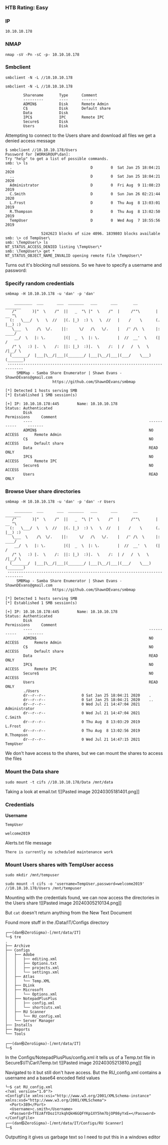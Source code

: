 ### HTB Rating: Easy
### IP
```
10.10.10.178
```

### NMAP
```
nmap -sV -Pn -sC -p- 10.10.10.178
```

### Smbclient
```
smbclient -N -L //10.10.10.178
```
```
smbclient -N -L //10.10.10.178

        Sharename       Type      Comment
        ---------       ----      -------
        ADMIN$          Disk      Remote Admin
        C$              Disk      Default share
        Data            Disk      
        IPC$            IPC       Remote IPC
        Secure$         Disk      
        Users           Disk      
```

Attempting to connect to the Users share and download all files we get a denied access message

```
$ smbclient //10.10.10.178/Users 
Password for [WORKGROUP\dan]:
Try "help" to get a list of possible commands.
smb: \> ls
  .                                   D        0  Sat Jan 25 18:04:21 2020
  ..                                  D        0  Sat Jan 25 18:04:21 2020
  Administrator                       D        0  Fri Aug  9 11:08:23 2019
  C.Smith                             D        0  Sun Jan 26 02:21:44 2020
  L.Frost                             D        0  Thu Aug  8 13:03:01 2019
  R.Thompson                          D        0  Thu Aug  8 13:02:50 2019
  TempUser                            D        0  Wed Aug  7 18:55:56 2019

                5242623 blocks of size 4096. 1839803 blocks available
smb: \> cd TempUser\
smb: \TempUser\> ls
NT_STATUS_ACCESS_DENIED listing \TempUser\*
smb: \TempUser\> get *
NT_STATUS_OBJECT_NAME_INVALID opening remote file \TempUser\*

```

Turns out it's blocking null sessions. So we have to specify a username and password:

### Specify random credentials

```
smbmap -H 10.10.10.178 -u 'dan' -p 'dan'            

    ________  ___      ___  _______   ___      ___       __         _______
   /"       )|"  \    /"  ||   _  "\ |"  \    /"  |     /""\       |   __ "\
  (:   \___/  \   \  //   |(. |_)  :) \   \  //   |    /    \      (. |__) :)
   \___  \    /\  \/.    ||:     \/   /\   \/.    |   /' /\  \     |:  ____/
    __/  \   |: \.        |(|  _  \  |: \.        |  //  __'  \    (|  /
   /" \   :) |.  \    /:  ||: |_)  :)|.  \    /:  | /   /  \   \  /|__/ \
  (_______/  |___|\__/|___|(_______/ |___|\__/|___|(___/    \___)(_______)
 -----------------------------------------------------------------------------
     SMBMap - Samba Share Enumerator | Shawn Evans - ShawnDEvans@gmail.com
                     https://github.com/ShawnDEvans/smbmap

[*] Detected 1 hosts serving SMB
[*] Established 1 SMB session(s)                                
                                                                                                    
[+] IP: 10.10.10.178:445        Name: 10.10.10.178              Status: Authenticated
        Disk                                                    Permissions     Comment
        ----                                                    -----------     -------
        ADMIN$                                                  NO ACCESS       Remote Admin
        C$                                                      NO ACCESS       Default share
        Data                                                    READ ONLY
        IPC$                                                    NO ACCESS       Remote IPC
        Secure$                                                 NO ACCESS
        Users                                                   READ ONLY
```

### Browse User share directories
```
smbmap -H 10.10.10.178 -u 'dan' -p 'dan' -r Users 
```


```       
    ________  ___      ___  _______   ___      ___       __         _______
   /"       )|"  \    /"  ||   _  "\ |"  \    /"  |     /""\       |   __ "\
  (:   \___/  \   \  //   |(. |_)  :) \   \  //   |    /    \      (. |__) :)
   \___  \    /\  \/.    ||:     \/   /\   \/.    |   /' /\  \     |:  ____/
    __/  \   |: \.        |(|  _  \  |: \.        |  //  __'  \    (|  /
   /" \   :) |.  \    /:  ||: |_)  :)|.  \    /:  | /   /  \   \  /|__/ \
  (_______/  |___|\__/|___|(_______/ |___|\__/|___|(___/    \___)(_______)
 -----------------------------------------------------------------------------
     SMBMap - Samba Share Enumerator | Shawn Evans - ShawnDEvans@gmail.com
                     https://github.com/ShawnDEvans/smbmap

[*] Detected 1 hosts serving SMB
[*] Established 1 SMB session(s)                                
                                                                                                    
[+] IP: 10.10.10.178:445        Name: 10.10.10.178              Status: Authenticated
        Disk                                                    Permissions     Comment
        ----                                                    -----------     -------
        ADMIN$                                                  NO ACCESS       Remote Admin
        C$                                                      NO ACCESS       Default share
        Data                                                    READ ONLY
        IPC$                                                    NO ACCESS       Remote IPC
        Secure$                                                 NO ACCESS
        Users                                                   READ ONLY
        ./Users
        dr--r--r--                0 Sat Jan 25 18:04:21 2020    .
        dr--r--r--                0 Sat Jan 25 18:04:21 2020    ..
        dr--r--r--                0 Wed Jul 21 14:47:04 2021    Administrator
        dr--r--r--                0 Wed Jul 21 14:47:04 2021    C.Smith
        dr--r--r--                0 Thu Aug  8 13:03:29 2019    L.Frost
        dr--r--r--                0 Thu Aug  8 13:02:56 2019    R.Thompson
        dr--r--r--                0 Wed Jul 21 14:47:15 2021    TempUser

```

We don't have access to the shares, but we can mount the shares to access the files

### Mount the Data share
```
sudo mount -t cifs //10.10.10.178/Data /mnt/data
```

Taking a look at email.txt 
![[Pasted image 20240305181401.png]]

### Credentials

**Username**
```
TempUser
```
```
welcome2019
```

Alerts.txt file message
```
There is currently no scheduled maintenance work
```

### Mount Users shares with TempUser access

```
sudo mkdir /mnt/tempuser
```
```
sudo mount -t cifs -o 'username=TempUser,password=welcome2019' //10.10.10.178/Users /mnt/tempuser
```


Mounting with the credentials found, we can now access the directories in the Users share
![[Pasted image 20240305210134.png]]

But `cat` doesn't return anything from the New Text Document

Found more stuff in the /Data/IT/Configs directory

```
┌──(dan㉿ZeroSigma)-[/mnt/data/IT]
└─$ tre 
.
├── Archive
├── Configs
│   ├── Adobe
│   │   ├── editing.xml
│   │   ├── Options.txt
│   │   ├── projects.xml
│   │   └── settings.xml
│   ├── Atlas
│   │   └── Temp.XML
│   ├── DLink
│   ├── Microsoft
│   │   └── Options.xml
│   ├── NotepadPlusPlus
│   │   ├── config.xml
│   │   └── shortcuts.xml
│   ├── RU Scanner
│   │   └── RU_config.xml
│   └── Server Manager
├── Installs
├── Reports
└── Tools
                                                                                                                                          
┌──(dan㉿ZeroSigma)-[/mnt/data/IT]
└─$ 

```

In the Configs/NotepadPlusPlus/config.xml it tells us of a Temp.txt file in Secure$\IT\Carl\Temp.txt
![[Pasted image 20240305213810.png]]

Navigated to it but still don't have access. But the RU_config.xml contains a username and a base64 encoded field values
```
└─$ cat RU_config.xml 
<?xml version="1.0"?>
<ConfigFile xmlns:xsi="http://www.w3.org/2001/XMLSchema-instance" xmlns:xsd="http://www.w3.org/2001/XMLSchema">
  <Port>389</Port>
  <Username>c.smith</Username>
  <Password>fTEzAfYDoz1YzkqhQkH6GQFYKp1XY5hm7bjOP86yYxE=</Password>
</ConfigFile>                                                                                                                                                          
┌──(dan㉿ZeroSigma)-[/mnt/data/IT/Configs/RU Scanner]
└─$ 

```

Outputting it gives us garbage text so I need to put this in a windows editor

